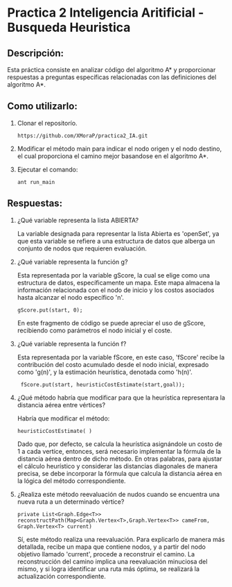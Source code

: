 # Practica 2 Inteligencia Aritificial - Busqueda Heuristica

## Descripción:

Esta práctica consiste en analizar código del algoritmo A* y proporcionar respuestas a preguntas específicas relacionadas con las definiciones del algoritmo A*.

## Como utilizarlo:

1. Clonar el repositorío.

    ```
    https://github.com/XMoraP/practica2_IA.git
    ```
   
2. Modificar el método main para indicar el nodo origen y el nodo destino, el cual proporciona el camino mejor basandose en el algoritmo A*.
3. Ejecutar el comando:

    ```
    ant run_main
    ```

## Respuestas: 

1. ¿Qué variable representa la lista ABIERTA?

    La variable designada para representar la lista Abierta es 'openSet', ya que esta variable se refiere a una estructura de datos que alberga un conjunto de nodos que requieren evaluación.

3. ¿Qué variable representa la función g?

    Esta representada por la variable gScore, la cual se elige como una estructura de datos, específicamente un mapa. Este mapa almacena la información relacionada con el nodo de inicio y los costos asociados hasta alcanzar el nodo específico 'n'.
   
    ```
    gScore.put(start, 0);
    ```
    En este fragmento de código se puede apreciar el uso de gScore, recibiendo como parámetros el nodo inicial y el coste.

4. ¿Qué variable representa la función f?

    Esta representada por la variable fScore, en este caso, 'fScore' recibe la contribución del costo acumulado desde el nodo inicial, expresado como 'g(n)', y la estimación heurística, denotada como 'h(n)'. 
    
    ```
     fScore.put(start, heuristicCostEstimate(start,goal));
    ```
     
5. ¿Qué método habría que modificar para que la heurística representara
la distancia aérea entre vértices?

    Habría que modificar el método: 
    ```
    heuristicCostEstimate( )
    ```
   Dado que, por defecto, se calcula la heurística asignándole un costo de 1 a cada vertice, entonces, será necesario implementar la fórmula de la distancia aérea dentro de dicho método. En otras palabras, para ajustar el cálculo heurístico y considerar las distancias diagonales de manera precisa, se debe incorporar la fórmula que calcula la distancia aérea en la lógica del método correspondiente. 
    
6. ¿Realiza este método reevaluación de nudos cuando se encuentra una
nueva ruta a un determinado vértice?

    ```
    private List<Graph.Edge<T>> reconstructPath(Map<Graph.Vertex<T>,Graph.Vertex<T>> cameFrom, Graph.Vertex<T> current)
    ```
   Sí, este método realiza una reevaluación. Para explicarlo de manera más detallada, recibe un mapa que contiene nodos, y a partir del nodo objetivo llamado 'current', procede a reconstruir el camino. La reconstrucción del camino implica una reevaluación minuciosa del mismo, y si logra identificar una ruta más óptima, se realizará la actualización correspondiente. 
